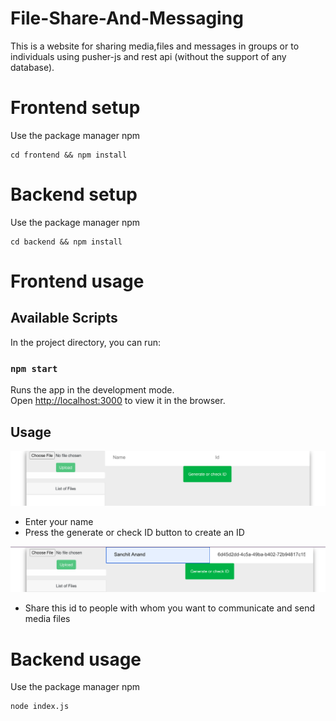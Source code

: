 # File-Share-And-Messaging

This is a website for sharing media,files and messages in groups or to individuals using pusher-js and rest api (without the support of any database).

# Frontend setup

Use the package manager npm

```
cd frontend && npm install

```
# Backend setup

Use the package manager npm

```
cd backend && npm install

```
# Frontend usage

## Available Scripts

In the project directory, you can run:

### `npm start`

Runs the app in the development mode.\
Open [http://localhost:3000](http://localhost:3000) to view it in the browser.

## Usage

![Alt text](demo1.png?raw=true "Title")

* Enter your name
* Press the generate or check ID button to create an ID
 
![Alt text](demo2.png?raw=true "Title")

* Share this id to people with whom you want to communicate and send media files

# Backend usage

Use the package manager npm

```
node index.js

